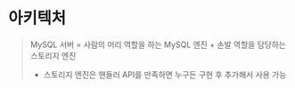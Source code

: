 # 아키텍처 
> MySQL 서버 = 사람의 머리 역할을 하는 MySQL 엔진 + 손발 역할을 담당하는 스토리지 엔진
> - 스토리지 엔진은 핸들러 API를 만족하면 누구든 구현 후 추가해서 사용 가능 





